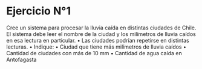 # Ejercicio N°1

Cree un sistema para procesar la lluvia caída en distintas ciudades de Chile. El sistema debe leer el nombre de la
ciudad y los milímetros de lluvia caídos en esa lectura en particular.
• Las ciudades podrían repetirse en distintas lecturas.
• Indique:
• Ciudad que tiene más milímetros de lluvia caídos
• Cantidad de ciudades con más de 10 mm
• Cantidad de agua caída en Antofagasta
